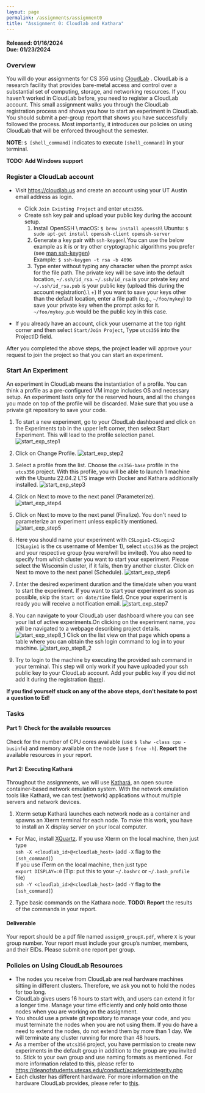 ```yaml
---
layout: page
permalink: /assignments/assignment0
title: "Assignment 0: Cloudlab and Kathara"
---
```


#### **Released:** 01/16/2024 <br/> **Due:**	01/23/2024

### Overview
You will do your assignments for CS 356 using  [CloudLab](http://cloudlab.us/) . CloudLab is a research facility that provides bare-metal access and control over a substantial set of computing, storage, and networking resources. If you haven’t worked in CloudLab before, you need to register a CloudLab account.
This small assignment walks you through the CloudLab registration process and shows you how to start an experiment in CloudLab.
You should submit a per-group report that shows you have successfully followed the process.
Most importantly, it introduces our policies on using CloudLab that will be enforced throughout the semester.

**NOTE**: `$ [shell_command]` indicates to execute `[shell_command]` in your terminal.

**TODO: Add Windows support**

### Register a CloudLab account
* Visit https://cloudlab.us and create an account using your UT Austin email address as login.
	* Click `Join Existing Project` and enter `utcs356`.
	* Create ssh key pair and upload your public key during the account setup.
		1. Install OpenSSH \\
		macOS: `$ brew install openssh`\\
		Ubuntu: `$ sudo apt-get install openssh-client openssh-server`  
		2. Generate a key pair with `ssh-keygen`\\
		You can use the below example as it is or try other cryptographic algorithms you prefer (see [man ssh-keygen](https://man7.org/linux/man-pages/man1/ssh-keygen.1.html))  
		Example: `$ ssh-keygen -t rsa -b 4096`
		3. Type enter without typing any character when the prompt asks for the file path. The private key will be save into the default location, `~/.ssh/id_rsa`. `~/.ssh/id_rsa` is your private key and `~/.ssh/id_rsa.pub` is your public key (upload this during the account registration).\\
		+) If you want to save your keys other than the default location, enter a file path (e.g., `~/foo/mykey`) to save your private key when the prompt asks for it. `~/foo/mykey.pub` would be the public key in this case.

* If you already have an account, click your username at the top right corner and then select  `Start/Join Project`, Type `utcs356` into the ProjectID field.

After you completed the above steps, the project leader will approve your request to join the project so that you can start an experiment.

### Start An Experiment
An experiment in CloudLab means the instantiation of a profile. You can think a profile as a pre-configured VM image includes OS and necessary setup. An experiment lasts only for the reserved hours, and all the changes you made on top of the profile will be discarded. Make sure that you use a private git repository to save your code.

1. To start a new experiment, go to your CloudLab dashboard and click on the Experiments tab in the upper left corner, then select Start Experiment. This will lead to the profile selection panel.
![start_exp_step1]({{site.baseurl}}/assets/img/assignments/assignment0/start_exp_step1.png)
2. Click on Change Profile.
![start_exp_step2]({{site.baseurl}}/assets/img/assignments/assignment0/start_exp_step2.png)
3. Select a profile from the list. Choose the `cs356-base` profile in the `utcs356` project. With this profile, you will be able to launch 1 machine with the Ubuntu 22.04.2 LTS image with Docker and Kathara additionally installed.
![start_exp_step3]({{site.baseurl}}/assets/img/assignments/assignment0/start_exp_step3.png)
4. Click on Next to move to the next panel (Parameterize).
![start_exp_step4]({{site.baseurl}}/assets/img/assignments/assignment0/start_exp_step4.png)
5. Click on Next to move to the next panel (Finalize). You don't need to parameterize an experiment unless explicitly mentioned.
![start_exp_step5]({{site.baseurl}}/assets/img/assignments/assignment0/start_exp_step5.png)
6. Here you should name your experiment with `CSLogin1-CSLogin2` (`CSLogin1` is the cs username of Member 1), select `utcs356` as the project and your respective group (you were/will be invited). You also need to specify from which cluster you want to start your experiment. Please select the Wisconsin cluster, if it fails, then try another cluster. Click on Next to move to the next panel (Schedule).
![start_exp_step6]({{site.baseurl}}/assets/img/assignments/assignment0/start_exp_step6.png)
7. Enter the desired experiment duration and the time/date when you want to start the experiment. If you want to start your experiment as soon as possible, skip the `Start on date/time` field. Once your experiment is ready you will receive a notification email.
![start_exp_step7]({{site.baseurl}}/assets/img/assignments/assignment0/start_exp_step7.png)
8. You can navigate to your CloudLab user dashboard where you can see your list of active experiments.On clicking on the experiment name, you will be navigated to a webpage describing project details. 
![start_exp_step8_1]({{site.baseurl}}/assets/img/assignments/assignment0/start_exp_step8_1.png)
Click on the list view on that page which opens a table where you can obtain the ssh login command to log in to your machine.
![start_exp_step8_2]({{site.baseurl}}/assets/img/assignments/assignment0/start_exp_step8_2.png)

9. Try to login to the machine by executing the provided ssh command in your terminal. This step will only work if you have uploaded your ssh public key to your CloudLab account. Add your public key if you did not add it during the registration ([here](https://www.cloudlab.us/ssh-keys.php)). 

**If you find yourself stuck on any of the above steps, don’t hesitate to post a question to Ed!**

### Tasks
#### Part 1: Check for the available resources
Check for the number of CPU cores available (use `$ lshw -class cpu -businfo`) and memory available on the node (use `$ free -h`). 
**Report** the available resources in your report. 
#### Part 2: Executing Kathará
Throughout the assignments, we will use [Kathará](https://www.kathara.org/), an open source container-based network emulation system. With the network emulation tools like Kathará, we can test (network) applications without multiple servers and network devices.

1. Xterm setup
Kathará launches each network node as a container and spawns an Xterm terminal for each node. To make this work, you have to install an X display server on your local computer.   
* For Mac, install [XQuartz](https://www.xquartz.org/).
If you use Xterm on the local machine, then just type   
`ssh -X <cloudlab_id>@<cloudlab_host>` (add `-X` flag to the `[ssh_command]`)  
If you use iTerm on the local machine, then just type  
`export DISPLAY=:0` (Tip: put this to your `~/.bashrc` or `~/.bash_profile` file)   
`ssh -Y <cloudlab_id>@<cloudlab_host>` (add `-Y` flag to the `[ssh_command]`) 

2. Type basic commands on the Kathara node.
**TODO**\\
**Report** the results of the commands in your report.

#### Deliverable
Your report should be a pdf file named `assign0_groupX.pdf`, where `X` is your group number. Your report must include your group’s number, members, and their EIDs. Please submit one report per group.


### Policies on Using CloudLab Resources
* The nodes you receive from CloudLab are real hardware machines sitting in different clusters. Therefore, we ask you not to hold the nodes for too long.
* CloudLab gives users 16 hours to start with, and users can extend it for a longer time. Manage your time efficiently and only hold onto those nodes when you are working on the assignment. 
* You should use a private git repository to manage your code, and you must terminate the nodes when you are not using them. If you do have a need to extend the nodes, do not extend them by more than 1 day. We will terminate any cluster running for more than 48 hours.
* As a member of the `utcs356` project, you have permission to create new experiments in the default group in addition to the group are you invited to. Stick to your own group and use naming formats as mentioned. For more information related to this, please refer to https://deanofstudents.utexas.edu/conduct/academicintegrity.php
* Each cluster has different hardware. For more information on the hardware CloudLab provides, please refer to  [this](http://docs.cloudlab.us/hardware.html).
